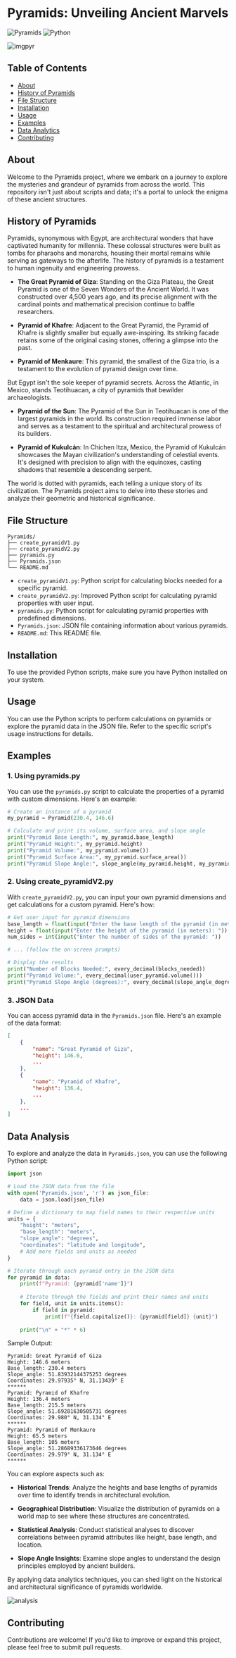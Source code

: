 # Pyramids: Unveiling Ancient Marvels

![Pyramids](https://img.shields.io/badge/Pyramids-Exploration-brightgreen)
![Python](https://img.shields.io/badge/language-Python-blue?logo=python)

![imgpyr](https://raw.githubusercontent.com/Ishanoshada/Ishanoshada/main/ss/d7228710f52a957f05a7ee5e3aa51d8e.jpg)

## Table of Contents

- [About](#about)
- [History of Pyramids](#history-of-pyramids)
- [File Structure](#file-structure)
- [Installation](#installation)
- [Usage](#usage)
- [Examples](#examples)
- [Data Analytics](#data-analytics)
- [Contributing](#contributing)

## About

Welcome to the Pyramids project, where we embark on a journey to explore the mysteries and grandeur of pyramids from across the world. This repository isn't just about scripts and data; it's a portal to unlock the enigma of these ancient structures.

## History of Pyramids


Pyramids, synonymous with Egypt, are architectural wonders that have captivated humanity for millennia. These colossal structures were built as tombs for pharaohs and monarchs, housing their mortal remains while serving as gateways to the afterlife. The history of pyramids is a testament to human ingenuity and engineering prowess.

- **The Great Pyramid of Giza**: Standing on the Giza Plateau, the Great Pyramid is one of the Seven Wonders of the Ancient World. It was constructed over 4,500 years ago, and its precise alignment with the cardinal points and mathematical precision continue to baffle researchers.

- **Pyramid of Khafre**: Adjacent to the Great Pyramid, the Pyramid of Khafre is slightly smaller but equally awe-inspiring. Its striking facade retains some of the original casing stones, offering a glimpse into the past.

- **Pyramid of Menkaure**: This pyramid, the smallest of the Giza trio, is a testament to the evolution of pyramid design over time.

But Egypt isn't the sole keeper of pyramid secrets. Across the Atlantic, in Mexico, stands Teotihuacan, a city of pyramids that bewilder archaeologists.

- **Pyramid of the Sun**: The Pyramid of the Sun in Teotihuacan is one of the largest pyramids in the world. Its construction required immense labor and serves as a testament to the spiritual and architectural prowess of its builders.

- **Pyramid of Kukulcán**: In Chichen Itza, Mexico, the Pyramid of Kukulcán showcases the Mayan civilization's understanding of celestial events. It's designed with precision to align with the equinoxes, casting shadows that resemble a descending serpent.

The world is dotted with pyramids, each telling a unique story of its civilization. The Pyramids project aims to delve into these stories and analyze their geometric and historical significance.

## File Structure

```plaintext
Pyramids/
├── create_pyramidV1.py
├── create_pyramidV2.py
├── pyramids.py
├── Pyramids.json
└── README.md
```

- `create_pyramidV1.py`: Python script for calculating blocks needed for a specific pyramid.
- `create_pyramidV2.py`: Improved Python script for calculating pyramid properties with user input.
- `pyramids.py`: Python script for calculating pyramid properties with predefined dimensions.
- `Pyramids.json`: JSON file containing information about various pyramids.
- `README.md`: This README file.

## Installation

To use the provided Python scripts, make sure you have Python installed on your system.

## Usage

You can use the Python scripts to perform calculations on pyramids or explore the pyramid data in the JSON file. Refer to the specific script's usage instructions for details.

## Examples

### 1. Using pyramids.py

You can use the `pyramids.py` script to calculate the properties of a pyramid with custom dimensions. Here's an example:

```python
# Create an instance of a pyramid
my_pyramid = Pyramid(230.4, 146.6)

# Calculate and print its volume, surface area, and slope angle
print("Pyramid Base Length:", my_pyramid.base_length)
print("Pyramid Height:", my_pyramid.height)
print("Pyramid Volume:", my_pyramid.volume())
print("Pyramid Surface Area:", my_pyramid.surface_area())
print("Pyramid Slope Angle:", slope_angle(my_pyramid.height, my_pyramid.base_length))
```

### 2. Using create_pyramidV2.py

With `create_pyramidV2.py`, you can input your own pyramid dimensions and get calculations for a custom pyramid. Here's how:

```python
# Get user input for pyramid dimensions
base_length = float(input("Enter the base length of the pyramid (in meters): "))
height = float(input("Enter the height of the pyramid (in meters): "))
num_sides = int(input("Enter the number of sides of the pyramid: "))

# ... (follow the on-screen prompts)

# Display the results
print("Number of Blocks Needed:", every_decimal(blocks_needed))
print("Pyramid Volume:", every_decimal(user_pyramid.volume()))
print("Pyramid Slope Angle (degrees):", every_decimal(slope_angle_degrees))
```

### 3. JSON Data

You can access pyramid data in the `Pyramids.json` file. Here's an example of the data format:

```json
[
    {
        "name": "Great Pyramid of Giza",
        "height": 146.6,
        ...
    },
    {
        "name": "Pyramid of Khafre",
        "height": 136.4,
        ...
    },
    ...
]
```

## Data Analysis

To explore and analyze the data in `Pyramids.json`, you can use the following Python script:

```python
import json

# Load the JSON data from the file
with open('Pyramids.json', 'r') as json_file:
    data = json.load(json_file)

# Define a dictionary to map field names to their respective units
units = {
    "height": "meters",
    "base_length": "meters",
    "slope_angle": "degrees",
    "coordinates": "latitude and longitude",
    # Add more fields and units as needed
}

# Iterate through each pyramid entry in the JSON data
for pyramid in data:
    print(f"Pyramid: {pyramid['name']}")
    
    # Iterate through the fields and print their names and units
    for field, unit in units.items():
        if field in pyramid:
            print(f"{field.capitalize()}: {pyramid[field]} {unit}")
    
    print("\n" + "*" * 6)
```

Sample Output:
```
Pyramid: Great Pyramid of Giza
Height: 146.6 meters
Base_length: 230.4 meters
Slope_angle: 51.83932144375253 degrees
Coordinates: 29.97935° N, 31.13439° E
******
Pyramid: Pyramid of Khafre
Height: 136.4 meters
Base_length: 215.5 meters
Slope_angle: 51.69281630505731 degrees
Coordinates: 29.980° N, 31.134° E
******
Pyramid: Pyramid of Menkaure
Height: 65.5 meters
Base_length: 105 meters
Slope_angle: 51.28689336173646 degrees
Coordinates: 29.979° N, 31.134° E
******
```


You can explore aspects such as:

- **Historical Trends**: Analyze the heights and base lengths of pyramids over time to identify trends in architectural evolution.

- **Geographical Distribution**: Visualize the distribution of pyramids on a world map to see where these structures are concentrated.

- **Statistical Analysis**: Conduct statistical analyses to discover correlations between pyramid attributes like height, base length, and location.

- **Slope Angle Insights**: Examine slope angles to understand the design principles employed by ancient builders.

By applying data analytics techniques, you can shed light on the historical and architectural significance of pyramids worldwide.

![analysis](https://github.com/Ishanoshada/Ishanoshada/blob/main/ss/92f733824bab4ae6b632a9db6a55cf26.jpg?raw=true)
## Contributing

Contributions are welcome! If you'd like to improve or expand this project, please feel free to submit pull requests.

